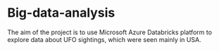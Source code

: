 # Big-data-analysis

The aim of the project is to use Microsoft Azure Databricks platform to explore data about UFO sightings, which were seen mainly in USA.
